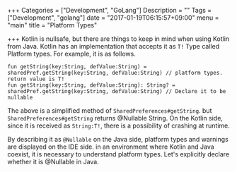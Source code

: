 +++
Categories = ["Development", "GoLang"]
Description = ""
Tags = ["Development", "golang"]
date = "2017-01-19T06:15:57+09:00"
menu = "main"
title = "Platform Types"

+++
Kotlin is nullsafe, but there are things to keep in mind when using Kotlin from Java.
Kotlin has an implementation that accepts it as `T!` Type called Platform types. For example, it is as follows.

```
fun getString(key:String, defValue:String) = sharedPref.getString(key:String, defValue:String) // platform types. return value is T!
fun getString(key:String, defValue:String): String? = sharedPref.getString(key:String, defValue:String) // Declare it to be nullable
```

The above is a simplified method of `SharedPreferences#getString`. but `SharedPreferences#getString` returns @Nullable String.
On the Kotlin side, since it is received as `String:T!`, there is a possibility of crashing at runtime.

By describing it as `@Nullable` on the Java side, platform types and warnings are displayed on the IDE side. in an environment where Kotlin and Java coexist,
it is necessary to understand platform types. Let's explicitly declare whether it is @Nullable in Java.
